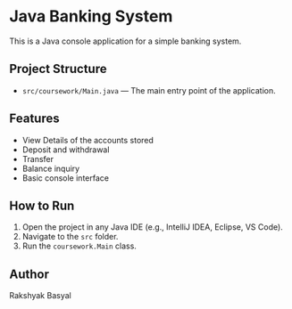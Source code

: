 # Java Banking System

This is a Java console application for a simple banking system.

## Project Structure

- `src/coursework/Main.java` — The main entry point of the application.

## Features

- View Details of the accounts stored
- Deposit and withdrawal
- Transfer 
- Balance inquiry
- Basic console interface

## How to Run

1. Open the project in any Java IDE (e.g., IntelliJ IDEA, Eclipse, VS Code).
2. Navigate to the `src` folder.
3. Run the `coursework.Main` class.

## Author

Rakshyak Basyal

